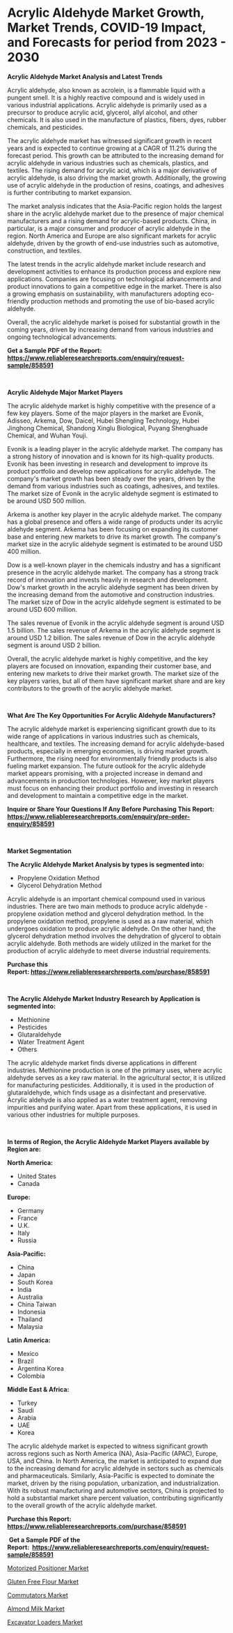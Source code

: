 <p><h1>Acrylic Aldehyde Market Growth, Market Trends, COVID-19 Impact, and Forecasts for period from 2023 - 2030</h1></p><p><strong>Acrylic Aldehyde Market Analysis and Latest Trends</strong></p>
<p><p>Acrylic aldehyde, also known as acrolein, is a flammable liquid with a pungent smell. It is a highly reactive compound and is widely used in various industrial applications. Acrylic aldehyde is primarily used as a precursor to produce acrylic acid, glycerol, allyl alcohol, and other chemicals. It is also used in the manufacture of plastics, fibers, dyes, rubber chemicals, and pesticides.</p><p>The acrylic aldehyde market has witnessed significant growth in recent years and is expected to continue growing at a CAGR of 11.2% during the forecast period. This growth can be attributed to the increasing demand for acrylic aldehyde in various industries such as chemicals, plastics, and textiles. The rising demand for acrylic acid, which is a major derivative of acrylic aldehyde, is also driving the market growth. Additionally, the growing use of acrylic aldehyde in the production of resins, coatings, and adhesives is further contributing to market expansion.</p><p>The market analysis indicates that the Asia-Pacific region holds the largest share in the acrylic aldehyde market due to the presence of major chemical manufacturers and a rising demand for acrylic-based products. China, in particular, is a major consumer and producer of acrylic aldehyde in the region. North America and Europe are also significant markets for acrylic aldehyde, driven by the growth of end-use industries such as automotive, construction, and textiles.</p><p>The latest trends in the acrylic aldehyde market include research and development activities to enhance its production process and explore new applications. Companies are focusing on technological advancements and product innovations to gain a competitive edge in the market. There is also a growing emphasis on sustainability, with manufacturers adopting eco-friendly production methods and promoting the use of bio-based acrylic aldehyde.</p><p>Overall, the acrylic aldehyde market is poised for substantial growth in the coming years, driven by increasing demand from various industries and ongoing technological advancements.</p></p>
<p><strong>Get a Sample PDF of the Report:&nbsp; <a href="https://www.reliableresearchreports.com/enquiry/request-sample/858591">https://www.reliableresearchreports.com/enquiry/request-sample/858591</a></strong></p>
<p>&nbsp;</p>
<p><strong>Acrylic Aldehyde Major Market Players</strong></p>
<p><p>The acrylic aldehyde market is highly competitive with the presence of a few key players. Some of the major players in the market are Evonik, Adisseo, Arkema, Dow, Daicel, Hubei Shengling Technology, Hubei Jinghong Chemical, Shandong Xinglu Biological, Puyang Shenghuade Chemical, and Wuhan Youji.</p><p>Evonik is a leading player in the acrylic aldehyde market. The company has a strong history of innovation and is known for its high-quality products. Evonik has been investing in research and development to improve its product portfolio and develop new applications for acrylic aldehyde. The company's market growth has been steady over the years, driven by the demand from various industries such as coatings, adhesives, and textiles. The market size of Evonik in the acrylic aldehyde segment is estimated to be around USD 500 million.</p><p>Arkema is another key player in the acrylic aldehyde market. The company has a global presence and offers a wide range of products under its acrylic aldehyde segment. Arkema has been focusing on expanding its customer base and entering new markets to drive its market growth. The company's market size in the acrylic aldehyde segment is estimated to be around USD 400 million.</p><p>Dow is a well-known player in the chemicals industry and has a significant presence in the acrylic aldehyde market. The company has a strong track record of innovation and invests heavily in research and development. Dow's market growth in the acrylic aldehyde segment has been driven by the increasing demand from the automotive and construction industries. The market size of Dow in the acrylic aldehyde segment is estimated to be around USD 600 million.</p><p>The sales revenue of Evonik in the acrylic aldehyde segment is around USD 1.5 billion. The sales revenue of Arkema in the acrylic aldehyde segment is around USD 1.2 billion. The sales revenue of Dow in the acrylic aldehyde segment is around USD 2 billion.</p><p>Overall, the acrylic aldehyde market is highly competitive, and the key players are focused on innovation, expanding their customer base, and entering new markets to drive their market growth. The market size of the key players varies, but all of them have significant market share and are key contributors to the growth of the acrylic aldehyde market.</p></p>
<p>&nbsp;</p>
<p><strong>What Are The Key Opportunities For Acrylic Aldehyde Manufacturers?</strong></p>
<p><p>The acrylic aldehyde market is experiencing significant growth due to its wide range of applications in various industries such as chemicals, healthcare, and textiles. The increasing demand for acrylic aldehyde-based products, especially in emerging economies, is driving market growth. Furthermore, the rising need for environmentally friendly products is also fueling market expansion. The future outlook for the acrylic aldehyde market appears promising, with a projected increase in demand and advancements in production technologies. However, key market players must focus on enhancing their product portfolio and investing in research and development to maintain a competitive edge in the market.</p></p>
<p><strong>Inquire or Share Your Questions If Any Before Purchasing This Report: <a href="https://www.reliableresearchreports.com/enquiry/pre-order-enquiry/858591">https://www.reliableresearchreports.com/enquiry/pre-order-enquiry/858591</a></strong></p>
<p>&nbsp;</p>
<p><strong>Market Segmentation</strong></p>
<p><strong>The Acrylic Aldehyde Market Analysis by types is segmented into:</strong></p>
<p><ul><li>Propylene Oxidation Method</li><li>Glycerol Dehydration Method</li></ul></p>
<p><p>Acrylic aldehyde is an important chemical compound used in various industries. There are two main methods to produce acrylic aldehyde - propylene oxidation method and glycerol dehydration method. In the propylene oxidation method, propylene is used as a raw material, which undergoes oxidation to produce acrylic aldehyde. On the other hand, the glycerol dehydration method involves the dehydration of glycerol to obtain acrylic aldehyde. Both methods are widely utilized in the market for the production of acrylic aldehyde to meet diverse industrial requirements.</p></p>
<p><strong>Purchase this Report:&nbsp;<a href="https://www.reliableresearchreports.com/purchase/858591">https://www.reliableresearchreports.com/purchase/858591</a></strong></p>
<p>&nbsp;</p>
<p><strong>The Acrylic Aldehyde Market Industry Research by Application is segmented into:</strong></p>
<p><ul><li>Methionine</li><li>Pesticides</li><li>Glutaraldehyde</li><li>Water Treatment Agent</li><li>Others</li></ul></p>
<p><p>The acrylic aldehyde market finds diverse applications in different industries. Methionine production is one of the primary uses, where acrylic aldehyde serves as a key raw material. In the agricultural sector, it is utilized for manufacturing pesticides. Additionally, it is used in the production of glutaraldehyde, which finds usage as a disinfectant and preservative. Acrylic aldehyde is also applied as a water treatment agent, removing impurities and purifying water. Apart from these applications, it is used in various other industries for multiple purposes.</p></p>
<p>&nbsp;</p>
<p><strong>In terms of Region, the Acrylic Aldehyde Market Players available by Region are:</strong></p>
<p>
    <p> <strong> North America: </strong>
        <ul>
            <li>United States</li>
            <li>Canada</li>
        </ul>
        </p> 
    <p> <strong> Europe: </strong>
        <ul>
            <li>Germany</li>
            <li>France</li>
            <li>U.K.</li>
            <li>Italy</li>
            <li>Russia</li>
        </ul>
        </p> 
    <p> <strong> Asia-Pacific: </strong>
        <ul>
            <li>China</li>
            <li>Japan</li>
            <li>South Korea</li>
            <li>India</li>
            <li>Australia</li>
            <li>China Taiwan</li>
            <li>Indonesia</li>
            <li>Thailand</li>
            <li>Malaysia</li>
        </ul>
        </p> 
    <p> <strong> Latin America: </strong>
        <ul>
            <li>Mexico</li>
            <li>Brazil</li>
            <li>Argentina Korea</li>
            <li>Colombia</li>
        </ul>
        </p> 
    <p> <strong> Middle East & Africa: </strong>
        <ul>
            <li>Turkey</li>
            <li>Saudi</li>
            <li>Arabia</li>
            <li>UAE</li>
            <li>Korea</li>
        </ul>
    </p>
    </p>
<p><p>The acrylic aldehyde market is expected to witness significant growth across regions such as North America (NA), Asia-Pacific (APAC), Europe, USA, and China. In North America, the market is anticipated to expand due to the increasing demand for acrylic aldehyde in sectors such as chemicals and pharmaceuticals. Similarly, Asia-Pacific is expected to dominate the market, driven by the rising population, urbanization, and industrialization. With its robust manufacturing and automotive sectors, China is projected to hold a substantial market share percent valuation, contributing significantly to the overall growth of the acrylic aldehyde market.</p></p>
<p><strong>Purchase this Report: <a href="https://www.reliableresearchreports.com/purchase/858591">https://www.reliableresearchreports.com/purchase/858591</a></strong></p>
<p>&nbsp;<strong>Get a Sample PDF of the Report:&nbsp;&nbsp;<a href="https://www.reliableresearchreports.com/enquiry/request-sample/858591">https://www.reliableresearchreports.com/enquiry/request-sample/858591</a></strong></p>
<p><strong></strong></p>
<p><p><a href="https://medium.com/@ebbaeffertz1951/motorized-positioner-market-the-key-to-successful-business-strategy-forecast-till-2030-07795d33dd14">Motorized Positioner Market</a></p><p><a href="https://medium.com/@cierrahayes645/gluten-free-flour-market-research-report-its-history-and-forecast-2023-to-2030-3cb0f6faa4bd">Gluten Free Flour Market</a></p><p><a href="https://medium.com/@lavernacole2023/commutators-market-the-key-to-successful-business-strategy-forecast-till-2030-567d0f55abcd">Commutators Market</a></p><p><a href="https://medium.com/@joanacasper19/almond-milk-market-size-cagr-trends-2024-2030-e7dc07f377f4">Almond Milk Market</a></p><p><a href="https://medium.com/@verlielesch1927/decoding-excavator-loaders-market-metrics-market-share-trends-and-growth-patterns-a251ec47e26e">Excavator Loaders Market</a></p></p>